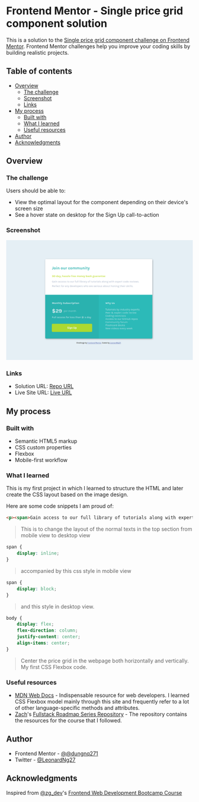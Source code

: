 # Frontend Mentor - Single price grid component solution

This is a solution to the [Single price grid component challenge on Frontend Mentor](https://www.frontendmentor.io/challenges/single-price-grid-component-5ce41129d0ff452fec5abbbc). Frontend Mentor challenges help you improve your coding skills by building realistic projects. 

## Table of contents

- [Overview](#overview)
  - [The challenge](#the-challenge)
  - [Screenshot](#screenshot)
  - [Links](#links)
- [My process](#my-process)
  - [Built with](#built-with)
  - [What I learned](#what-i-learned)
  - [Useful resources](#useful-resources)
- [Author](#author)
- [Acknowledgments](#acknowledgments)

## Overview

### The challenge

Users should be able to:

- View the optimal layout for the component depending on their device's screen size
- See a hover state on desktop for the Sign Up call-to-action

### Screenshot

![](./images/project_screenshot.png)

### Links

- Solution URL: [Repo URL](https://github.com/dungnq271/pricing-card-frontend-mentor-challenge/tree/gh-pages)
- Live Site URL: [Live URL](https://dungnq271.github.io/pricing-card-frontend-mentor-challenge/)

## My process

### Built with

- Semantic HTML5 markup
- CSS custom properties
- Flexbox
- Mobile-first workflow

### What I learned

This is my first project in which I learned to structure the HTML and later create the CSS layout based on the image design.

Here are some code snippets I am proud of:

```html
<p><span>Gain access to our full library of tutorials along with expert code reviews.</span> <span>Perfect for any developers who are serious about honing their skills.</span></p>	
```
> This is to change the layout of the normal texts in the top section from mobile view to desktop view

```CSS
span {
    display: inline;
}
```
> accompanied by this css style in mobile view

```CSS
span {
    display: block;
}
```
> and this style in desktop view.
```css
body {
    display: flex;
    flex-direction: column;
    justify-content: center;
    align-items: center;
}
```
> Center the price grid in the webpage both horizontally and vertically. My first CSS Flexbox code.

### Useful resources

- [MDN Web Docs](https://developer.mozilla.org/en-US/) - Indispensable resource for web developers. I learned CSS Flexbox model mainly through this site and frequently refer to a lot of other language-specific methods and attributes.
- [Zach](https://github.com/zachgoll)'s [Fullstack Roadmap Series Repository](https://github.com/zachgoll/fullstack-roadmap-series/blob/main/free-code-camp.md) - The repository contains the resources for the course that I followed.

## Author

- Frontend Mentor - [@@dungnq271](https://www.frontendmentor.io/profile/dungnq271)
- Twitter - [@LeonardNg27](https://x.com/LeonardNg27)

## Acknowledgments

Inspired from [@zg_dev](https://x.com/zg_dev)'s [Frontend Web Development Bootcamp Course](https://www.youtube.com/watch?v=zJSY8tbf_ys)
